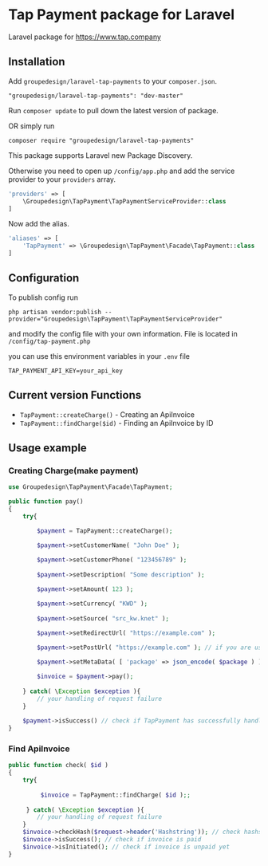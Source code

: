 # Tap Payment package for Laravel

Laravel package for https://www.tap.company

## Installation

Add `groupedesign/laravel-tap-payments` to your `composer.json`.
```
"groupedesign/laravel-tap-payments": "dev-master"
```

Run `composer update` to pull down the latest version of package.

OR simply run
```
composer require "groupedesign/laravel-tap-payments"
```

This package supports Laravel new Package Discovery.

Otherwise you need to open up `/config/app.php` and add the service provider to your `providers` array.
```php
'providers' => [
	\Groupedesign\TapPayment\TapPaymentServiceProvider::class
]
```

Now add the alias.
```php
'aliases' => [
	'TapPayment' => \Groupedesign\TapPayment\Facade\TapPayment::class
]
```

## Configuration
To publish config run
```
php artisan vendor:publish --provider="Groupedesign\TapPayment\TapPaymentServiceProvider"
```
and modify the config file with your own information. File is located in `/config/tap-payment.php`

you can use this environment variables in your `.env` file
```
TAP_PAYMENT_API_KEY=your_api_key
```

## Current version Functions

* `TapPayment::createCharge()` - Creating an ApiInvoice
* `TapPayment::findCharge($id)` - Finding an ApiInvoice by ID

## Usage example

### Creating Charge(make payment)
```php
use Groupedesign\TapPayment\Facade\TapPayment;

public function pay()
{
	try{

		$payment = TapPayment::createCharge();

		$payment->setCustomerName( "John Doe" );
		
		$payment->setCustomerPhone( "123456789" );
		
		$payment->setDescription( "Some description" );

		$payment->setAmount( 123 );

		$payment->setCurrency( "KWD" );
		
		$payment->setSource( "src_kw.knet" );
        
		$payment->setRedirectUrl( "https://example.com" );

		$payment->setPostUrl( "https://example.com" ); // if you are using post request to handle payment updates

		$payment->setMetaData( [ 'package' => json_encode( $package ) ] ); // if you want to send metadata

		$invoice = $payment->pay();
		
	} catch( \Exception $exception ){
		// your handling of request failure
	}
    
    $payment->isSuccess() // check if TapPayment has successfully handled request.
}
```
### Find ApiInvoice
```php
public function check( $id )
{
	try{
	
		 $invoice = TapPayment::findCharge( $id );;
		 
	 } catch( \Exception $exception ){
		// your handling of request failure
	}
	$invoice->checkHash($request->header('Hashstring')); // check hashstring to make sure that request comes from Tap
	$invoice->isSuccess(); // check if invoice is paid
	$invoice->isInitiated(); // check if invoice is unpaid yet
}
```